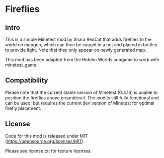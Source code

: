 Fireflies
===

Intro
----

This is a simple Minetest mod by Shara RedCat that adds fireflies to the world on mapgen, which can then be caught in a net and placed in bottles to provide light. Note that they only appear on newly generated map.

This mod has been adapted from the Hidden Worlds subgame to work with minetest_game. 

Compatibility
----

Please note that the current stable version of Minetest (0.4.16) is unable to position the fireflies above groundlevel. The mod is still fully functional and can be used; but requires the current dev version of Minetest for optimal firefly placement. 

License
----

Code for this mod is released under MIT (https://opensource.org/licenses/MIT).

Please see license.txt for texture licenses.